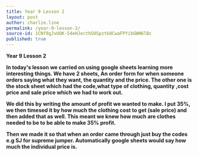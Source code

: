 ```yaml
---
title: Year 9 Lesson 2
layout: post
author: charlie.line
permalink: /year-9-lesson-2/
source-id: 1CNf8gJvUOK-54eHJecthSOSpztk8CwaFPYibGWN6lBc
published: true
---
```

**Year 9 Lesson 2**

**In today's lesson we carried on using google sheets learning more interesting things. We have 2 sheets, An order form for when someone orders saying what they want, the quantity and the price. The other one is the stock sheet which had the code,what type of clothing, quantity ,cost price and sale price which we had  to work out.**

**We did this by writing the amount of profit we wanted to make. I put 35%, we then timesed  it by how much the clothing cost to get (sale price) and then added that as well. This meant we knew how much are clothes needed to be to be able to make 35% profit.**

**Then we made it so that when an order came through just buy the codes e.g SJ for supreme jumper. Automatically google sheets would say how much the individual price is.**

